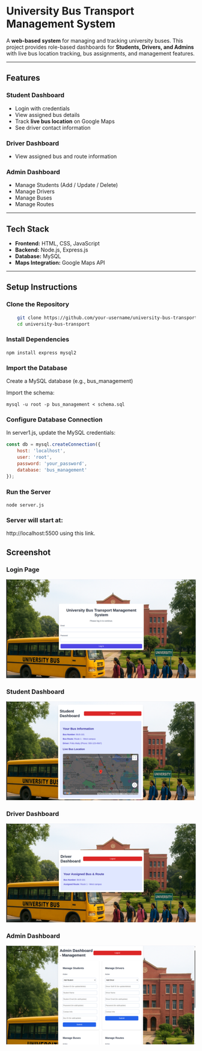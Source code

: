 # University Bus Transport Management System

A **web-based system** for managing and tracking university buses.
This project provides role-based dashboards for **Students, Drivers, and Admins** with live bus location tracking, bus assignments, and management features.

---

## Features

###  Student Dashboard
- Login with credentials
- View assigned bus details
- Track **live bus location** on Google Maps
- See driver contact information

### Driver Dashboard
- View assigned bus and route information

### Admin Dashboard
- Manage Students (Add / Update / Delete)
- Manage Drivers
- Manage Buses
- Manage Routes

---

## Tech Stack
- **Frontend:** HTML, CSS, JavaScript 
- **Backend:** Node.js, Express.js 
- **Database:** MySQL 
- **Maps Integration:** Google Maps API 

---


## Setup Instructions

### Clone the Repository
```bash
	git clone https://github.com/your-username/university-bus-transport.git
	cd university-bus-transport
```
### Install Dependencies

```
npm install express mysql2
```
### Import the Database

 Create a MySQL database (e.g., bus_management)

 Import the schema:
```
mysql -u root -p bus_management < schema.sql
```

### Configure Database Connection

 In server1.js, update the MySQL credentials:
 
```js
const db = mysql.createConnection({
    host: 'localhost',
    user: 'root',
    password: 'your_password',  
    database: 'bus_management'
});
```
### Run the Server 
```
node server.js
```
### Server will start at:

 http://localhost:5500 using this link.

## Screenshot

### Login Page

![Login Page](login.png)

### Student Dashboard 

![Student Dashboard](student_dashboard.png)

### Driver Dashboard

![Driver Dashboard](driver_dashboard.png)

### Admin Dashboard

![Admin Dashboard](admin_dashboard.png)

